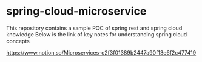 # spring-cloud-microservice
This repository contains a sample POC of spring rest and spring cloud knowledge
Below is the link of key notes for understanding spring cloud concepts

https://www.notion.so/Microservices-c2f3f01389b2447a90f13e6f2c477419
